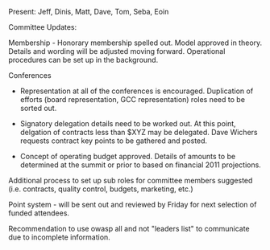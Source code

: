 Present: Jeff, Dinis, Matt, Dave, Tom, Seba, Eoin

Committee Updates:

Membership - Honorary membership spelled out. Model approved in theory.
Details and wording will be adjusted moving forward. Operational
procedures can be set up in the background.

Conferences

  - Representation at all of the conferences is encouraged. Duplication
    of efforts (board representation, GCC representation) roles need to
    be sorted out.

<!-- end list -->

  - Signatory delegation details need to be worked out. At this point,
    delgation of contracts less than $XYZ may be delegated. Dave Wichers
    requests contract key points to be gathered and posted.

<!-- end list -->

  - Concept of operating budget approved. Details of amounts to be
    determined at the summit or prior to based on financial 2011
    projections.

Additional process to set up sub roles for committee members suggested
(i.e. contracts, quality control, budgets, marketing, etc.)

Point system - will be sent out and reviewed by Friday for next
selection of funded attendees.

Recommendation to use owasp all and not "leaders list" to communicate
due to incomplete information.